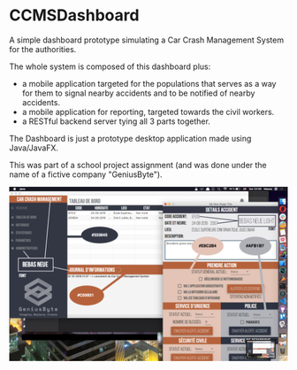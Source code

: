 # CCMSDashboard
A simple dashboard prototype simulating a Car Crash Management System for the authorities.

The whole system is composed of this dashboard plus:
  - a mobile application targeted for the populations that serves as a way for them to signal nearby accidents and to be notified of nearby accidents.
  - a mobile application for reporting, targeted towards the civil workers.
  - a RESTful backend server tying all 3 parts together.

The Dashboard is just a prototype desktop application made using Java/JavaFX.

This was part of a school project assignment (and was done under the name of a fictive company "GeniusByte").

![Dashboard UI](src/CCMSDashBoard/Ressources/Prototype_CG.png?raw=true "UI of the Dashboard (prototype)")
